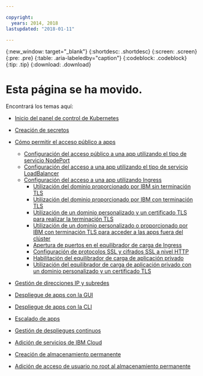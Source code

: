 ```yaml
---

copyright:
  years: 2014, 2018
lastupdated: "2018-01-11"

---
```


{:new_window: target="_blank"}
{:shortdesc: .shortdesc}
{:screen: .screen}
{:pre: .pre}
{:table: .aria-labeledby="caption"}
{:codeblock: .codeblock}
{:tip: .tip}
{:download: .download}


# Esta página se ha movido.

Encontrará los temas aquí:
- [Inicio del panel de control de Kubernetes](cs_app.html#cli_dashboard)
- [Creación de secretos](cs_app.html#secrets)
- [Cómo permitir el acceso público a apps](cs_network_planning.html#planning)
  - [Configuración del acceso público a una app utilizando el tipo de servicio NodePort](cs_nodeport.html#config)
  - [Configuración del acceso a una app utilizando el tipo de servicio LoadBalancer](cs_loadbalancer.html#config)
  - [Configuración del acceso a una app utilizando Ingress](cs_ingress.html#config)
    - [Utilización del dominio proporcionado por IBM sin terminación TLS](cs_ingress.html#ibm_domain)
    - [Utilización del dominio proporcionado por IBM con terminación TLS](cs_ingress.html#ibm_domain_cert)
    - [Utilización de un dominio personalizado y un certificado TLS para realizar la terminación TLS](cs_ingress.html#custom_domain_cert)
    - [Utilización de un dominio personalizado o proporcionado por IBM con terminación TLS para acceder a las apps fuera del clúster](cs_ingress.html#external_endpoint)
    - [Apertura de puertos en el equilibrador de carga de Ingress](cs_ingress.html#opening_ingress_ports)
    - [Configuración de protocolos SSL y cifrados SSL a nivel HTTP](cs_ingress.html#ssl_protocols_ciphers)
    - [Habilitación del equilibrador de carga de aplicación privado](cs_ingress.html#private_ingress)
    - [Utilización del equilibrador de carga de aplicación privado con un dominio personalizado y un certificado TLS](cs_ingress.html#private_ingress_tls)
- [Gestión de direcciones IP y subredes](cs_subnets.html#manage)
  
- [Despliegue de apps con la GUI](cs_app.html#app_ui)
- [Despliegue de apps con la CLI](cs_app.html#app_cli)
- [Escalado de apps](cs_app.html#app_scaling)
- [Gestión de despliegues continuos](cs_app.html#app_rolling)
- [Adición de servicios de IBM Cloud](cs_integrations.html#adding_app)
- [Creación de almacenamiento permanente](cs_storage.html#create)
- [Adición de acceso de usuario no root al almacenamiento permanente](cs_storage.html#nonroot)

